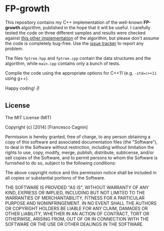 # FP-growth
This repository contains my C++ implementation of the well-known **FP-growth** algorithm, published in the hope that it will be useful. I carefully tested the code on three different samples and results were checked against [this other implementation](http://www.borgelt.net/fpgrowth.html) of the algorithm, but please don't assume the code is completely bug-free. Use the [issue tracker](https://github.com/integeruser/FP-growth/issues) to report any problem.

The files `fptree.hpp` and `fptree.cpp` contain the data structures and the algorithm, while `main.cpp` contains only a bunch of tests.

Compile the code using the appropriate options for C++11 (e.g. `-std=c++11` using g++).

Happy coding! :v:

## License

The MIT License (MIT)

Copyright (c) [2014] [Francesco Cagnin]

Permission is hereby granted, free of charge, to any person obtaining a copy
of this software and associated documentation files (the "Software"), to deal
in the Software without restriction, including without limitation the rights
to use, copy, modify, merge, publish, distribute, sublicense, and/or sell
copies of the Software, and to permit persons to whom the Software is
furnished to do so, subject to the following conditions:

The above copyright notice and this permission notice shall be included in all
copies or substantial portions of the Software.

THE SOFTWARE IS PROVIDED "AS IS", WITHOUT WARRANTY OF ANY KIND, EXPRESS OR
IMPLIED, INCLUDING BUT NOT LIMITED TO THE WARRANTIES OF MERCHANTABILITY,
FITNESS FOR A PARTICULAR PURPOSE AND NONINFRINGEMENT. IN NO EVENT SHALL THE
AUTHORS OR COPYRIGHT HOLDERS BE LIABLE FOR ANY CLAIM, DAMAGES OR OTHER
LIABILITY, WHETHER IN AN ACTION OF CONTRACT, TORT OR OTHERWISE, ARISING FROM,
OUT OF OR IN CONNECTION WITH THE SOFTWARE OR THE USE OR OTHER DEALINGS IN THE
SOFTWARE.
